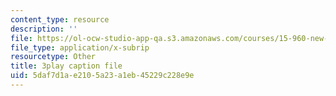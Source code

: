 ```yaml
---
content_type: resource
description: ''
file: https://ol-ocw-studio-app-qa.s3.amazonaws.com/courses/15-960-new-executive-thinking-social-impact-technology-projects-fall-2017-spring-2018/5daf7d1ae2105a23a1eb45229c228e9e_HaySEpWEsdU.vtt
file_type: application/x-subrip
resourcetype: Other
title: 3play caption file
uid: 5daf7d1a-e210-5a23-a1eb-45229c228e9e
---
```

